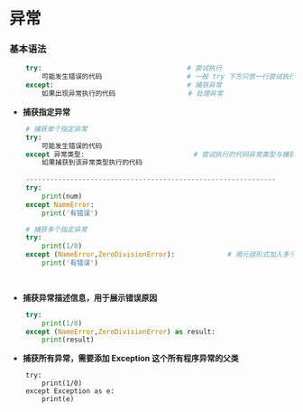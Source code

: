 # 异常

### 基本语法

```python
    try:                                    # 尝试执行
        可能发生错误的代码                     # 一般 try 下方只放一行尝试执行的代码
    except:                                 # 捕获异常
        如果出现异常执行的代码                  # 处理异常

```

*  **捕获指定异常**


```python
    # 捕获单个指定异常 
    try:
        可能发生错误的代码
    except 异常类型:                           # 尝试执行的代码异常类型与捕获的异常类型不一致则无法捕获异常
        如果捕获到该异常类型执行的代码
        
    --------------------------------------------------------------
    try:
        print(num)
    except NameError:
        print('有错误')
```


```python
    # 捕获多个指定异常 
    try:
        print(1/0)
    except (NameError,ZeroDivisionError):             # 用元组形式加入多个异常类型
        print('有错误')

        

```

*  **捕获异常描述信息，用于展示错误原因**


```python
    try:
        print(1/0)
    except (NameError,ZeroDivisionError) as result:
        print(result)

```


*  **捕获所有异常，需要添加 Exception 这个所有程序异常的父类**


```
    try:
        print(1/0)
    except Exception as e:              
        print(e)
```















